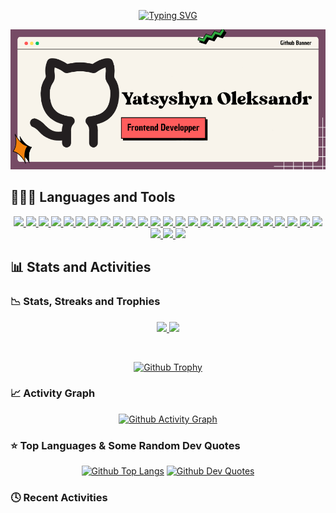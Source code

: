 <!-- Section 1: Automated Typing -->

<p align="center">
  <a href="https://git.io/typing-svg">
  <img src="https://readme-typing-svg.demolab.com?font=JetBrains+Mono&weight=800&pause=1000&color=CD5A57&random=true&width=700&height=50&lines=Web+Visionary%3A+Creator+of+Stunning+Interfaces;CSS+Navigator%3A+Sailing+between+Aesthetics+%26+Performance;JavaScript+Virtuoso%3A+Building+Dynamic+User+Interfaces;Responsive+Visionary%3A+Crafting+for+Modern+Screens;Web+Artisan%3A+Crafting+User-Centric+Experiences" alt="Typing SVG" /></a>
</p>

<p align="center">
  <a href="https://github.com/ixedasan/">
    <img src="./assets/my-github-banner.png" /></a>
</p>

<h2>👩🏻‍💻 Languages and Tools</h2>

<p align="center">
  <a href="#">
    <img src="https://img.shields.io/badge/html5-%23E34F26.svg?style=for-the-badge&logo=html5&logoColor=white" />
</a>
  <a href="#">
      <img src="https://img.shields.io/badge/css3-%231572B6.svg?style=for-the-badge&logo=css3&logoColor=white" />
  </a>
  <a href="#">
      <img src="https://img.shields.io/badge/javascript-%23323330.svg?style=for-the-badge&logo=javascript&logoColor=%23F7DF1E" />
  </a>
  <a href="#">
      <img src="https://img.shields.io/badge/typescript-%23007ACC.svg?style=for-the-badge&logo=typescript&logoColor=white" />
  </a>
  <a href="#">
      <img src="https://img.shields.io/badge/python-3670A0?style=for-the-badge&logo=python&logoColor=ffdd54" />
  </a>
  <a href="#">
      <img src="https://img.shields.io/badge/react-%2320232a.svg?style=for-the-badge&logo=react&logoColor=%2361DAFB" />
  </a>
   <a href="#">
      <img src="https://img.shields.io/badge/Next-black?style=for-the-badge&logo=next.js&logoColor=white" />
  </a>
  <a href="#">
      <img src="https://img.shields.io/badge/React_Router-CA4245?style=for-the-badge&logo=react-router&logoColor=white" />
  </a>
  <a href="#">
      <img src="https://img.shields.io/badge/React%20Hook%20Form-%23EC5990.svg?style=for-the-badge&logo=reacthookform&logoColor=white" />
  </a>
  <a href="#">
      <img src="https://img.shields.io/badge/redux-%23593d88.svg?style=for-the-badge&logo=redux&logoColor=white" />
  </a>
  <a href="#">
      <img src="https://img.shields.io/badge/-React%20Query-FF4154?style=for-the-badge&logo=react%20query&logoColor=white" />
  </a>
  <a href="#">
      <img src="https://img.shields.io/badge/SASS-hotpink.svg?style=for-the-badge&logo=SASS&logoColor=white" />
  </a>
  <a href="#">
      <img src="https://img.shields.io/badge/tailwindcss-%2338B2AC.svg?style=for-the-badge&logo=tailwind-css&logoColor=white" />
  </a>
  <a href="#">
      <img src="https://img.shields.io/badge/vite-%23646CFF.svg?style=for-the-badge&logo=vite&logoColor=white" />
  </a>
  <a href="#">
      <img src="https://img.shields.io/badge/NPM-%23CB3837.svg?style=for-the-badge&logo=npm&logoColor=white" />
  </a>
  <a href="#">
      <img src="https://img.shields.io/badge/pnpm-%234a4a4a.svg?style=for-the-badge&logo=pnpm&logoColor=f69220" />
  </a>
  <a href="#">
      <img src="https://img.shields.io/badge/yarn-%232C8EBB.svg?style=for-the-badge&logo=yarn&logoColor=white" />
  </a>
  <a href="#">
      <img src="https://img.shields.io/badge/Prisma-3982CE?style=for-the-badge&logo=Prisma&logoColor=white" />
  </a>
  <a href="#">
      <img src="https://img.shields.io/badge/postgres-%23316192.svg?style=for-the-badge&logo=postgresql&logoColor=white" />
  </a>
  <a href="#">
      <img src="https://img.shields.io/badge/mysql-4479A1.svg?style=for-the-badge&logo=mysql&logoColor=white" />
  </a>
  <a href="#">
      <img src="https://img.shields.io/badge/MongoDB-%234ea94b.svg?style=for-the-badge&logo=mongodb&logoColor=white" />
  </a>
  <a href="#">
      <img src="https://img.shields.io/badge/git-%23F05033.svg?style=for-the-badge&logo=git&logoColor=white" />
  </a>
  <a href="#">
      <img src="https://img.shields.io/badge/github-%23121011.svg?style=for-the-badge&logo=github&logoColor=white" />
  </a>
   <a href="#">
      <img src="https://img.shields.io/badge/github%20pages-121013?style=for-the-badge&logo=github&logoColor=white" />
  </a>
  <a href="#">
      <img src="https://img.shields.io/badge/vercel-%23000000.svg?style=for-the-badge&logo=vercel&logoColor=white" />
  </a>
  <a href="#">
      <img src="https://img.shields.io/badge/adobe%20photoshop-%2331A8FF.svg?style=for-the-badge&logo=adobe%20photoshop&logoColor=white" />
  </a>
  <a href="#">
      <img src="https://img.shields.io/badge/Adobe%20After%20Effects-9999FF.svg?style=for-the-badge&logo=Adobe%20After%20Effects&logoColor=white" />
  </a>
  <a href="#">
      <img src="https://img.shields.io/badge/Adobe%20Premiere%20Pro-9999FF.svg?style=for-the-badge&logo=Adobe%20Premiere%20Pro&logoColor=white" />
  </a>
</p>

<h2>📊 Stats and Activities</h2>

<h3>📉 Stats, Streaks and Trophies</h3>

<p align="center">
  <a href="https://github.com/anuraghazra/github-readme-stats">
    <img src="https://github-readme-stats.vercel.app/api?username=ixedasan&theme=onedark&hide_border=true&show_icons=true" />
  </a>
  <a href="https://git.io/streak-stats">
    <img src="https://streak-stats.demolab.com/?user=ixedasan&theme=onedark&hide_border=true&border_radius=5" />
  </a>
</p>

<br>

<p align="center">
  <a href="https://github.com/ryo-ma/github-profile-trophy" >
    <img alt="Github Trophy" src="https://github-profile-trophy.vercel.app/?username=ixedasan&theme=onedark&no-frame=true&no-bg=false&margin-w=5&row=1&column=4" />
  </a>
</p>

<h3>📈 Activity Graph</h3>

<p align="center">
  <a href="https://github.com/ashutosh00710/github-readme-activity-graph">
    <img alt="Github Activity Graph" src="https://github-readme-activity-graph.vercel.app/graph?username=ixedasan&theme=rogue&custom_title=Ixedasan's%20Activity%20Graph&hide_border=true" />
  </a>
</p>

<h3>⭐️ Top Languages & Some Random Dev Quotes</h3>

<p align="center">
  <a href="https://github.com/anuraghazra/github-readme-stats">
    <img alt="Github Top Langs" src="https://github-readme-stats.vercel.app/api/top-langs/?username=ixedasan&theme=onedark&hide_border=true&size_weight=0.5&count_weight=0.5&border=true" /></a>
  <a href="https://github.com/PiyushSuthar/github-readme-quotes" >
    <img alt="Github Dev Quotes" src="https://quotes-github-readme.vercel.app/api?type=vertical&theme=monokai&border=true" /></a>
</p>

<h3>🕓 Recent Activities</h3>

<!--START_SECTION:activity-->

<!--END_SECTION:activity-->
